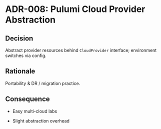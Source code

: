 # ADR-008: Pulumi Cloud Provider Abstraction

## Decision
Abstract provider resources behind `CloudProvider` interface; environment switches via config.

## Rationale
Portability & DR / migration practice.

## Consequence
+ Easy multi-cloud labs
- Slight abstraction overhead